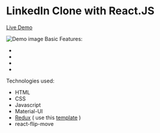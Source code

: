 # LinkedIn Clone with React.JS

<a href="">Live Demo</a>

<img src="" alt="Demo image"/>
Basic Features:
 
- 
- 
- 
-

Technologies used:

- HTML
- CSS
- Javascript
- Material-UI
- <a href="https://redux.js.org/tutorials/quick-start">Redux</a> ( use this <a href="https://github.com/reduxjs/cra-template-redux">template</a> )
- react-flip-move
